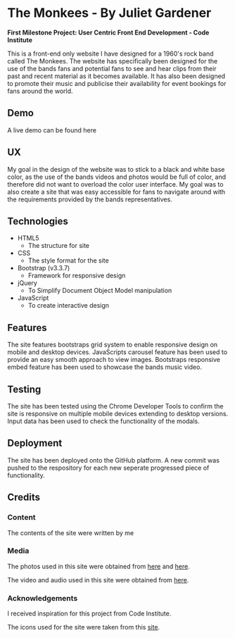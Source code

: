 # The Monkees - By Juliet Gardener

**First Milestone Project: User Centric Front End Development  - Code Institute**

This is a front-end only website I have designed for a 1960's rock band called The Monkees. The website has specifically been designed for the use of the bands fans and potential
fans to see and hear clips from their past and recent material as it becomes available. It has also been designed to promote their music and publicise their availability for 
event bookings for fans around the world.

## Demo

A live demo can be found here

## UX

My goal in the design of the website was to stick to a black and white base color, as the use of the bands videos and photos would be full of color, and therefore did not want
to overload the color user interface.
My goal was to also create a site that was easy accessible for fans to navigate around with the requirements provided by the bands representatives.

## Technologies

* HTML5
    * The structure for site
* CSS 
    * The style format for the site
* Bootstrap (v3.3.7)
     * Framework for responsive design
* jQuery 
     * To Simplify Document Object Model manipulation
* JavaScript
     * To create interactive design

## Features

The site features bootstraps grid system to enable responsive design on mobile and desktop devices. 
JavaScripts carousel feature has been used to provide an easy smooth approach to view images.
Bootstraps responsive embed feature has been used to showcase the bands music video.

## Testing

The site has been tested using the Chrome Developer Tools to confirm the site is responsive on multiple mobile devices extending to desktop versions.
Input data has been used to check the functionality of the modals.

## Deployment

The site has been deployed onto the GitHub platform. A new commit was pushed to the respository for each new seperate progressed
piece of functionality.

## Credits

### Content
The contents of the site were written by me

### Media 
The photos used in this site were obtained from [here](https://github.com/Code-Institute-Org/project-assets) and [here](/images/the_monkees.jpg).

The video and audio used in this site were obtained from [here](https://github.com/Code-Institute-Org/project-assets/tree/master/stream-1/band-assets).

### Acknowledgements
I received inspiration for this project from Code Institute.

The icons used for the site were taken from this [site](https://fontawesome.com/icons?d=gallery).



